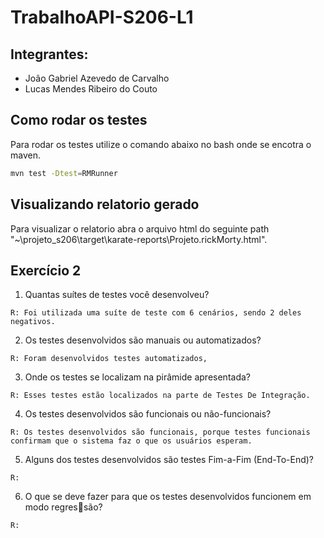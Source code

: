 # TrabalhoAPI-S206-L1

## Integrantes:
  - João Gabriel Azevedo de Carvalho
  - Lucas Mendes Ribeiro do Couto
## Como rodar os testes
Para rodar os testes utilize o comando abaixo no bash onde se encotra o maven.
```bash
mvn test -Dtest=RMRunner
```
## Visualizando relatorio gerado
Para visualizar o relatorio abra o arquivo html do seguinte path "~\projeto_s206\target\karate-reports\Projeto.rickMorty.html".

## Exercício 2
  1) Quantas suítes de testes você desenvolveu?
     
    R: Foi utilizada uma suíte de teste com 6 cenários, sendo 2 deles negativos. 
  2) Os testes desenvolvidos são manuais ou automatizados?

    R: Foram desenvolvidos testes automatizados, 
  3) Onde os testes se localizam na pirâmide apresentada?

    R: Esses testes estão localizados na parte de Testes De Integração.
  4) Os testes desenvolvidos são funcionais ou não-funcionais?

    R: Os testes desenvolvidos são funcionais, porque testes funcionais confirmam que o sistema faz o que os usuários esperam.
  5) Alguns dos testes desenvolvidos são testes Fim-a-Fim (End-To-End)?

    R:
  6) O que se deve fazer para que os testes desenvolvidos funcionem em modo regressão?
      
    R:


